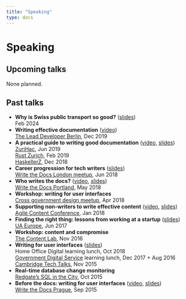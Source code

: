 ```yaml
---
title: "Speaking"
type: docs
---
```


# Speaking

## Upcoming talks

None planned.

## Past talks

- **Why is Swiss public transport so good?** ([slides](https://drive.google.com/file/d/1Qv9up5Iq8Ov1nv0rQNSbhKY7iJ8qMoHE/view?usp=sharing))  
Feb 2024
- **Writing effective documentation** ([video](https://www.youtube.com/watch?v=R6zeikbTgVc))  
[The Lead Developer Berlin](https://berlin2019.theleaddeveloper.com/talks#beth-aitman), Dec 2019
- **A practical guide to writing good documentation**
([video](https://www.youtube.com/watch?v=8TD-20Mb_7M),
[slides](https://docs.google.com/presentation/d/1r4gLfgPpnT6KFkWn0VEsoIUwiwhVaOYS0CJeSWja0kc/edit?usp=sharing))  
[ZuriHac](https://zfoh.ch/zurihac2019/#docs-track), Jun 2019   
[Rust Zurich](https://www.meetup.com/Rust-Zurich/events/257893384/), Feb 2019   
[HaskellerZ](https://www.meetup.com/HaskellerZ/events/256301621/), Dec 2018
- **Career progression for tech writers**
([slides](https://www.slideshare.net/BethAitman/models-for-personal-growth-career-progression-for-tech-writers))  
[Write the Docs London meetup](https://www.meetup.com/Write-The-Docs-London/events/248304896/), Jun 2018
- **Who writes the docs?**
([video](https://www.youtube.com/watch?v=eOC6rsizIvM),
[slides](https://www.slideshare.net/BethAitman/who-writes-the-docs))  
[Write the Docs Portland](https://www.writethedocs.org/conf/portland/2018/speakers/#speaker-portland-2018-beth-aitman), May 2018
- **Workshop: writing for user interfaces**  
[Cross government design meetup](https://www.eventbrite.co.uk/e/cross-government-design-meetup-25-tickets-44872192937), Apr 2018
- **Supporting non-writers to write effective content**
([video](https://www.youtube.com/watch?v=rWtotqW_ZXE),
[slides](https://www.slideshare.net/BethAitman/supporting-non-writers-to-write-effective-content-86918032))  
[Agile Content Conference](https://agilecontentconf.com/), Jan 2018
- **Finding the right thing: lessons from working at a startup**
([slides](https://www.slideshare.net/BethAitman/finding-the-right-work-to-do-lessons-learnt-from-a-year-at-a-startup))  
[UA Europe](http://www.uaconference.eu/conf2017.html#aitman), Jun 2017
- **Workshop: content and compromise**  
[The Content Lab](https://www.meetup.com/The-Lab-London/events/235414514/), Nov 2016
- **Writing for user interfaces**
([slides](https://www.slideshare.net/BethAitman/writing-for-better-user-interfaces))  
Home Office Digital learning lunch, Oct 2018 <br>
[Government Digital Service](https://www.gov.uk/government/organisations/government-digital-service) learning lunch, Dec 2017 + Aug 2016  
[Cambridge Tech Talks](https://techtalks.event.cam.ac.uk/talks#bethaitman), Nov 2015
- **Real-time database change monitoring**  
[Redgate’s SQL in the City](http://sqlinthecity.red-gate.com/), Oct 2015
- **Before the docs: writing for user interfaces**
([video](https://www.youtube.com/watch?v=LemM9PHDX6w&t=2s),
[slides](https://www.slideshare.net/BethAitman/before-the-docs-writing-for-user-interfaces))  
[Write the Docs Prague](https://www.writethedocs.org/conf/eu/2015/speakers/#speaker-baitman), Sep 2015
